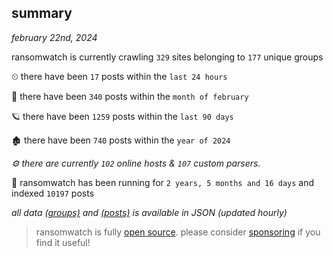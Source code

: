 
## summary
_february 22nd, 2024_

ransomwatch is currently crawling `329` sites belonging to `177` unique groups

⏲ there have been `17` posts within the `last 24 hours`

🦈 there have been `340` posts within the `month of february`

🪐 there have been `1259` posts within the `last 90 days`

🏚 there have been `740` posts within the `year of 2024`

_⚙️ there are currently `102` online hosts & `107` custom parsers._

🦕 ransomwatch has been running for `2 years, 5 months and 16 days` and indexed `10197` posts

_all data  [(groups)](http://ransomwhat.telemetry.ltd/groups) and [(posts)](http://ransomwhat.telemetry.ltd/posts) is available in JSON (updated hourly)_

> ransomwatch is fully [open source](https://github.com/joshhighet/ransomwatch#ransomwatch--). please consider [sponsoring](https://github.com/sponsors/joshhighet) if you find it useful!
